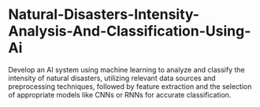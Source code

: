 # Natural-Disasters-Intensity-Analysis-And-Classification-Using-Ai
Develop an AI system using machine learning to analyze and classify the intensity of natural disasters, utilizing relevant data sources and preprocessing techniques, followed by feature extraction and the selection of appropriate models like CNNs or RNNs for accurate classification.
